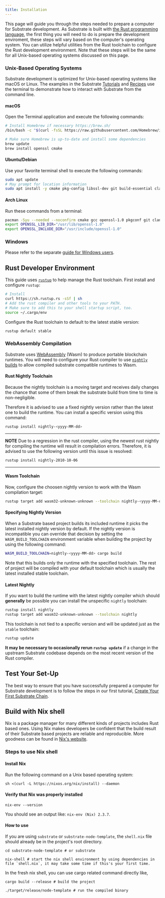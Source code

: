 ```yaml
---
title: Installation
---
```


This page will guide you through the steps needed to prepare a computer for Substrate development.
As Substrate is built with [the Rust programming language](https://www.rust-lang.org/), the first
thing you will need to do is prepare the development enviroment, these steps will vary based
on the computer's operating system. You can utilize helpful utilities from the Rust toolchain
to configure the Rust development environment. Note that these steps will be the same for all
Unix-based operating systems discussed on this page.

### Unix-Based Operating Systems

Substrate development is optimized for Unix-based operating systems like macOS or Linux. The examples
in the Substrate [Tutorials](../../../../tutorials) and [Recipes](https://substrate.dev/recipes/)
use the terminal to demonstrate how to interact with Substrate from the command line.

#### macOS

Open the Terminal application and execute the following commands:

```bash
# Install Homebrew if necessary https://brew.sh/
/bin/bash -c "$(curl -fsSL https://raw.githubusercontent.com/Homebrew/install/master/install.sh)"

# Make sure Homebrew is up-to-date and install some dependencies
brew update
brew install openssl cmake
```

#### Ubuntu/Debian

Use your favorite terminal shell to execute the following commands:

```bash
sudo apt update
# May prompt for location information
sudo apt install -y cmake pkg-config libssl-dev git build-essential clang libclang-dev curl
```

#### Arch Linux

Run these commands from a terminal:

```bash
pacman -Syu --needed --noconfirm cmake gcc openssl-1.0 pkgconf git clang
export OPENSSL_LIB_DIR="/usr/lib/openssl-1.0"
export OPENSSL_INCLUDE_DIR="/usr/include/openssl-1.0"
```

### Windows

Please refer to the separate [guide for Windows users](windows-users.md).

## Rust Developer Environment

This guide uses [`rustup`](https://rustup.rs/) to help manage the Rust toolchain. First install and
configure `rustup`:

```bash
# Install
curl https://sh.rustup.rs -sSf | sh
# Add the rust compiler and other tools to your PATH.
# Make sure to add this to your shell startup script, too.
source ~/.cargo/env
```

Configure the Rust toolchain to default to the latest stable version:

```bash
rustup default stable
```

### WebAssembly Compilation

Substrate uses [WebAssembly](https://webassembly.org/) (Wasm) to produce portable blockchain
runtimes. You will need to configure your Rust compiler to use
[`nightly` builds](https://doc.rust-lang.org/book/appendix-07-nightly-rust.html) to allow
compiled substrate compatible runtimes to Wasm.

#### Rust Nightly Toolchain

Because the nightly toolchain is a moving target and receives daily changes the chance
that some of them break the substrate build from time to time is non-negligible.

Therefore it is advised to use a fixed nightly version rather than the latest one to
build the runtime. You can install a specific version using this command:

```bash
rustup install nightly-<yyyy-MM-dd>
```

---
**NOTE**
Due to a regression in the rust compiler, using the newest rust nightly for compiling
the runtime will result in compilation errors. Therefore, it is advised to use the
following version until this issue is resolved:

```bash
rustup install nightly-2010-10-06
```

---

#### Wasm Toolchain

Now, configure the choosen nightly version to work with the Wasm compilation target:

```bash
rustup target add wasm32-unknown-unknown --toolchain nightly-<yyyy-MM-dd>
```

#### Specifying Nightly Version

When a Substrate based project builds its included runtime it picks the latest
installed nightly version by default. If the nightly version is incompatible
you can override that decision by setting the `WASM_BUILD_TOOLCHAIN` environment variable
when building the project by using the following command:

```bash
WASM_BUILD_TOOLCHAIN=nightly-<yyyy-MM-dd> cargo build
```

Note that this builds only the runtime with the specified toolchain. The rest of project will
be compiled with your default toolchain which is usually the latest installed stable toolchain.

#### Latest Nightly

If you want to build the runtime with the latest nightly compiler which should **generally** be
possible you can install the unspecific `nightly` toolchain:

```bash
rustup install nightly
rustup target add wasm32-unknown-unknown --toolchain nightly
```

This toolchain is not tied to a specific version and will be updated just as the
`stable` toolchain:

```bash
rustup update
```

**It may be necessary to occasionally rerun `rustup update`** if a change in the upstream Substrate
codebase depends on the most recent version of the Rust compiler.

## Test Your Set-Up

The best way to ensure that you have successfully prepared a computer for Substrate development is
to follow the steps in our first tutorial,
[Create Your First Substrate Chain](../../tutorials/create-your-first-substrate-chain/).

## Build with Nix shell

Nix is a package manager for many different kinds of projects includes Rust based ones. Using Nix makes developers be confident that the build result of their Substrate based projects are reliable and reproducible. More goodness can be found in [Nix's website]((https://nixos.org/)).

### Steps to use Nix shell

#### Install Nix

Run the following command on a Unix based operating system:
```shell
sh <(curl -L https://nixos.org/nix/install) --daemon
```

#### Verify that Nix was properly installed

```shell
nix-env --version
```

You should see an output like: `nix-env (Nix) 2.3.7`.

#### How to use

If you are using `substrate` or `substrate-node-template`, the `shell.nix` file should already be in the project's root directory.

```shell
cd substrate-node-template # or substrate

nix-shell # start the nix shell environment by using dependencies in file `shell.nix`, it may take some time if this's your first time.
```

In the fresh nix shell, you can use cargo related command directly like, 

```shell
cargo build --release # build the project

./target/release/node-template # run the compiled binary
```
